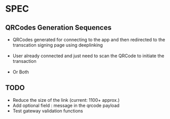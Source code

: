 # SPEC

## QRCodes Generation Sequences
<ul> <li>QRCodes generated for connecting to the app and then redirected to the transcation signing page using deeplinking</li>
<br>
<li>User already connected and just need to scan the QRCode to initiate the transaction </li>
<br>
<li>Or Both</li>

</ul>

## TODO
<ul>
    <li>Reduce the size of the link (current: 1100+ approx.)</li>
    <li>Add optional field : message in the qrcode payload</li>
    <li>Test gateway validation functions</li>
</ul>